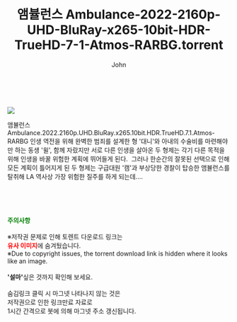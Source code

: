 ﻿---
layout: post
title:  "    앰뷸런스 Ambulance-2022-2160p-UHD-BluRay-x265-10bit-HDR-TrueHD-7-1-Atmos-RARBG.torrent"
author: John
categories: [ 영화 ]
tags: [  ]
image: https://torrentrj55.com/uploadfile/full/0836f7202c7a75bda3d15aa73f77de73a89a04ce.jpg 
description: "    앰뷸런스 Ambulance-2022-2160p-UHD-BluRay-x265-10bit-HDR-TrueHD-7-1-Atmos-RARBG torrent 정보 공유"
toc: true
toc_sticky: true
---

<br>
<p><img src="https://torrentrj55.com/uploadfile/full/0836f7202c7a75bda3d15aa73f77de73a89a04ce.jpg"/></p>
 앰뷸런스 Ambulance.2022.2160p.UHD.BluRay.x265.10bit.HDR.TrueHD.7.1.Atmos-RARBG 인생 역전을 위해 완벽한 범죄를 설계한 형 '대니'와 아내의 수술비를 마련해야만 하는 동생 '윌', 함께 자랐지만 서로 다른 인생을 살아온 두 형제는 각기 다른 목적을 위해 인생을 바꿀 위험한 계획에 뛰어들게 된다.  그러나 한순간의 잘못된 선택으로 인해 모든 계획이 틀어지게 된 두 형제는 구급대원 '캠'과 부상당한 경찰이 탑승한 앰뷸런스를 탈취해 LA 역사상 가장 위험한 질주를 하게 되는데.... 
    
<br><br><br>
<p data-ke-size="size16"><b><span style="color: green;">주의사항</span></b><br /><br />※저작권 문제로 인해 토렌트 다운로드 링크는<br /><b><span style="color: red;">유사 이미지</span></b>에 숨겨뒀습니다.<br />※Due to copyright issues, the torrent download link is hidden where it looks like an image.<br /><br /><b>'설마'</b>싶은 것까지 확인해 보세요.<br /><br />숨김링크 클릭 시 마그넷 나타나지 않는 것은<br />저작권으로 인한 링크만료 자료로<br />1시간 간격으로 봇에 의해 마그넷 주소 갱신됩니다.</p>
